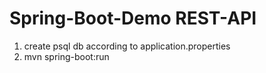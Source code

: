 # Spring-Boot-Demo REST-API

1. create psql db according to application.properties
2. mvn spring-boot:run
